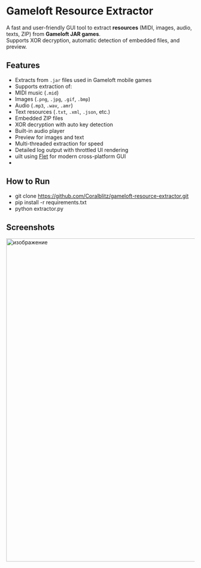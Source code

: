 # Gameloft Resource Extractor
A fast and user-friendly GUI tool to extract **resources** (MIDI, images, audio, texts, ZIP) from **Gameloft JAR games**.  
Supports XOR decryption, automatic detection of embedded files, and preview.

## Features

- Extracts from `.jar` files used in Gameloft mobile games
- Supports extraction of:
- MIDI music (`.mid`)
- Images (`.png`, `.jpg`, `.gif`, `.bmp`)
- Audio (`.mp3`, `.wav`, `.amr`)
- Text resources (`.txt`, `.xml`, `.json`, etc.)
- Embedded ZIP files
- XOR decryption with auto key detection
- Built-in audio player
- Preview for images and text
- Multi-threaded extraction for speed
- Detailed log output with throttled UI rendering
- uilt using [Flet](https://flet.dev) for modern cross-platform GUI
- 
## How to Run

- git clone https://github.com/Coralblitz/gameloft-resource-extractor.git
- pip install -r requirements.txt
- python extractor.py

## Screenshots

<img width="1259" height="864" alt="изображение" src="https://github.com/user-attachments/assets/4a671166-e41b-4dd3-8b88-86296e6faa69" />
